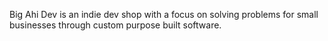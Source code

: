 Big Ahi Dev is an indie dev shop with a focus on solving problems for small businesses through custom purpose built software.

<!---
big-ahi-dev/big-ahi-dev is a ✨ special ✨ repository because its `README.md` (this file) appears on your GitHub profile.
You can click the Preview link to take a look at your changes.
--->
